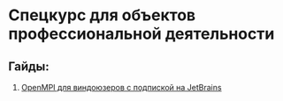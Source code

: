 # Спецкурс для объектов профессиональной деятельности

## Гайды:
 1. [OpenMPI для виндоюзеров с подпиской на JetBrains](https://gist.github.com/tochanenko/10d4c1dc7888b035b55192faaf678458)